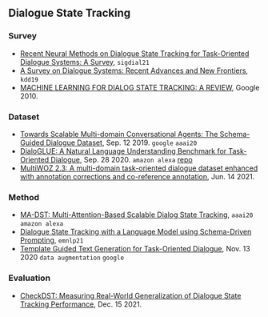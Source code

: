 
## Dialogue State Tracking

### Survey

- [Recent Neural Methods on Dialogue State Tracking for Task-Oriented Dialogue Systems: A Survey](https://aclanthology.org/2021.sigdial-1.25.pdf), `sigdial21`
- [A Survey on Dialogue Systems: Recent Advances and New Frontiers](https://www.kdd.org/exploration_files/19-2-Article3.pdf), `kdd19`
- [MACHINE LEARNING FOR DIALOG STATE TRACKING: A REVIEW](https://static.googleusercontent.com/media/research.google.com/en//pubs/archive/44018.pdf), Google 2010.

### Dataset

- [Towards Scalable Multi-domain Conversational Agents: The Schema-Guided Dialogue Dataset](https://arxiv.org/abs/1909.05855), Sep. 12 2019. `google` `aaai20`
- [DialoGLUE: A Natural Language Understanding Benchmark for Task-Oriented Dialogue](https://arxiv.org/abs/2009.13570), Sep. 28 2020. `amazon alexa` [repo](https://github.com/alexa/dialoglue)
- [MultiWOZ 2.3: A multi-domain task-oriented dialogue dataset enhanced with annotation corrections and co-reference annotation](https://arxiv.org/pdf/2010.05594.pdf), Jun. 14 2021.


### Method

- [MA-DST: Multi-Attention-Based Scalable Dialog State Tracking](https://arxiv.org/abs/2002.08898), `aaai20` `amazon alexa`
- [Dialogue State Tracking with a Language Model using Schema-Driven Prompting](https://aclanthology.org/2021.emnlp-main.404.pdf), `emnlp21`
- [Template Guided Text Generation for Task-Oriented Dialogue](https://arxiv.org/pdf/2004.15006.pdf), Nov. 13 2020 `data augmentation` `google`

### Evaluation

- [CheckDST: Measuring Real-World Generalization of Dialogue State Tracking Performance](https://arxiv.org/pdf/2112.08321.pdf), Dec. 15 2021.
